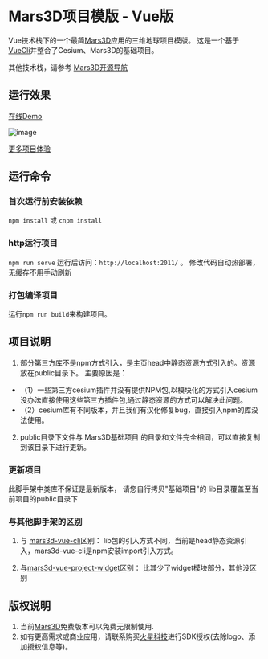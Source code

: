 # Mars3D项目模版 - Vue版
 Vue技术栈下的一个最简[Mars3D](http://cesium.marsgis.cn)应用的三维地球项目模版。
 这是一个基于 [VueCli](https://cli.vuejs.org/config/)并整合了Cesium、Mars3D的基础项目。

 其他技术栈，请参考 [Mars3D开源导航](https://github.com/marsgis/mars3d)
 
 


## 运行效果 
 [在线Demo](http://cesium.marsgis.cn/project/simple-es5/index.html)  

 ![image](http://cesium.marsgis.cn/project/img/simple-es5.jpg)
 
 [更多项目体验](http://cesium.marsgis.cn/project.html)

 
 

## 运行命令
 
### 首次运行前安装依赖
 `npm install` 或 `cnpm install`
 
### http运行项目
 `npm run serve`  运行后访问：`http://localhost:2011/`  。 修改代码自动热部署，无缓存不用手动刷新

### 打包编译项目
 运行`npm run build`来构建项目。 


## 项目说明
1. 部分第三方库不是npm方式引入，是主页head中静态资源方式引入的。资源放在public目录下。
 主要原因是：
*    （1）一些第三方cesium插件并没有提供NPM包,以模块化的方式引入cesium没办法直接使用这些第三方插件包,通过静态资源的方式可以解决此问题。
*    （2）cesium库有不同版本，并且我们有汉化修复bug，直接引入npm的库没法使用。
2. public目录下文件与 Mars3D基础项目 的目录和文件完全相同，可以直接复制到该目录下进行更新。
 
 
### 更新项目
 此脚手架中类库不保证是最新版本， 请您自行拷贝"基础项目"的 lib目录覆盖至当前项目的public目录下


### 与其他脚手架的区别
1. 与 [mars3d-vue-cli](https://github.com/marsgis/mars3d-vue-cli)区别：
  lib包的引入方式不同，当前是head静态资源引入，mars3d-vue-cli是npm安装import引入方式。

2. 与[mars3d-vue-project-widget](https://github.com/marsgis/mars3d-vue-project-widget)区别：
  比其少了widget模块部分，其他没区别


## 版权说明
1. 当前[Mars3D](http://cesium.marsgis.cn)免费版本可以免费无限制使用.
2. 如有更高需求或商业应用，请联系购买[火星科技](http://cesium.marsgis.cn)进行SDK授权(去除logo、添加授权信息等)。 